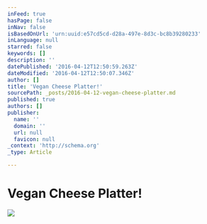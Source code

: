 ```yaml
---
inFeed: true
hasPage: false
inNav: false
isBasedOnUrl: 'urn:uuid:e57cd5cd-d28a-497e-8d3c-bc8b39280233'
inLanguage: null
starred: false
keywords: []
description: ''
datePublished: '2016-04-12T12:50:59.263Z'
dateModified: '2016-04-12T12:50:07.346Z'
author: []
title: 'Vegan Cheese Platter!'
sourcePath: _posts/2016-04-12-vegan-cheese-platter.md
published: true
authors: []
publisher:
  name: ''
  domain: ''
  url: null
  favicon: null
_context: 'http://schema.org'
_type: Article

---
```

# Vegan Cheese Platter!
![](https://the-grid-user-content.s3-us-west-2.amazonaws.com/372e29aa-1124-4930-a2cb-f5f42b36bd3a.png)